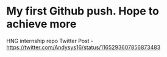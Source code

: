 # My first Github push. Hope to achieve more
HNG internship repo
Twitter Post - https://twitter.com/Andysys16/status/1165293607856873483
